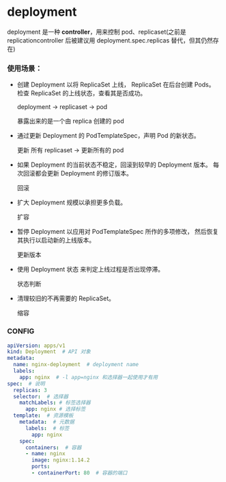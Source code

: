 deployment
===

deployment 是一种 **controller**，用来控制 pod、replicaset(之前是 replicationcontroller 后被建议用 deployment.spec.replicas 替代，但其仍然存在)

### 使用场景：

- 创建 Deployment 以将 ReplicaSet 上线， ReplicaSet 在后台创建 Pods。 检查 ReplicaSet 的上线状态，查看其是否成功。

  deployment -> replicaset -> pod

  暴露出来的是一个由 replica 创建的 pod

- 通过更新 Deployment 的 PodTemplateSpec，声明 Pod 的新状态。 

  更新 所有 replicaset -> 更新所有的 pod

- 如果 Deployment 的当前状态不稳定，回滚到较早的 Deployment 版本。 每次回滚都会更新 Deployment 的修订版本。

  回滚

- 扩大 Deployment 规模以承担更多负载。

  扩容

- 暂停 Deployment 以应用对 PodTemplateSpec 所作的多项修改， 然后恢复其执行以启动新的上线版本。

  更新版本

- 使用 Deployment 状态 来判定上线过程是否出现停滞。

  状态判断

- 清理较旧的不再需要的 ReplicaSet。

  缩容

### CONFIG

```yaml
apiVersion: apps/v1
kind: Deployment  # API 对象
metadata:
  name: nginx-deployment  # deployment name
  labels:
    app: nginx  # -l app=nginx 和选择器一起使用才有用
spec:  # 说明
  replicas: 3
  selector:  # 选择器
    matchLabels: # 标签选择器
      app: nginx # 选择标签
  template:  # 资源模板
    metadata:  # 元数据
      labels:  # 标签
        app: nginx
    spec:
      containers:  # 容器
      - name: nginx
        image: nginx:1.14.2
        ports:
        - containerPort: 80  # 容器的端口
```



